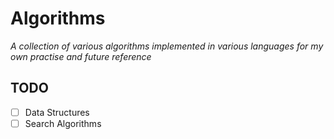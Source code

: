 # Algorithms

*A collection of various algorithms implemented in various languages for my own practise and future reference*


## TODO
- [ ] Data Structures
- [ ] Search Algorithms
